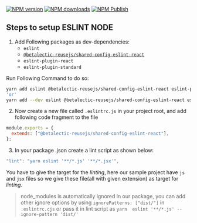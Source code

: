 [![NPM version][npm-version-image-eslint-react]][npm-url-eslint-react]
[![NPM downloads][npm-downloads-image]][npm-downloads-url]
[![NPM Publish][npm-publish-action-image]][npm-publish-action-url]

[npm-url-eslint-react]: https://www.npmjs.com/package/@betalectic-reusejs/shared-config-eslint-react
[npm-version-image-eslint-react]: https://img.shields.io/npm/v/@betalectic-reusejs/shared-config-eslint-react.svg?style=flat
[npm-downloads-image]: https://img.shields.io/npm/dm/@betalectic-reusejs/shared-config-eslint-react.svg?style=flat
[npm-downloads-url]: https://npmcharts.com/compare/@betalectic-reusejs/shared-config-eslint-react?minimal=true
[npm-publish-action-image]: https://github.com/reusejs/react/actions/workflows/release.yml/badge.svg
[npm-publish-action-url]: https://github.com/reusejs/react/actions/workflows/release.yml

## Steps to setup ESLINT NODE

1. Add Following packages as dev-dependencies:
   - `eslint`
   - [`@betalectic-reusejs/shared-config-eslint-react`](https://www.npmjs.com/package/@betalectic-reusejs/shared-config-eslint-react)
   - `eslint-plugin-react`
   - `eslint-plugin-standard`

Run Following Command to do so:

```bash
yarn add eslint @betalectic-reusejs/shared-config-eslint-react eslint-plugin-react eslint-plugin-standard -D
'or'
yarn add --dev eslint @betalectic-reusejs/shared-config-eslint-react eslint-plugin-react eslint-plugin-standard
```

2. Now create a new file called `.eslintrc.js` in your project root, and add following code fragment to the file

```jsx
module.exports = {
  extends: ["@betalectic-reusejs/shared-config-eslint-react"],
};
```

3. In your package .json create a lint script as shown below:

```jsx
"lint": "yarn eslint '**/*.js' '**/*.jsx'",
```

You have to give the target for the _linting_, here our sample project have `js` and `jsx` files so we give these file(all with given extension) as target for _linting_.

> node_modules is automatically ignored in our package, you can add other ignore options by using `ignorePatterns: ["dist/"]` in `.eslintrc.cjs` or pass it in lint script as `yarn  eslint '**/*.js' --ignore-pattern 'dist/'`
